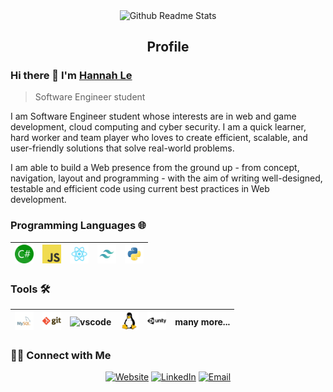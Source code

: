 <p align="center">
 <img width="60px" src="https://res.cloudinary.com/anuraghazra/image/upload/v1594908242/logo_ccswme.svg" align="center" alt="Github Readme Stats" />
 <h2 align="center">Profile</h2>
</p>

### Hi there 👋 I'm [Hannah Le](https://thuhale2210.github.io)
> Software Engineer student

<div>
<p>
I am Software Engineer student whose interests are in web and game development, cloud computing and cyber security. I am a quick learner, hard worker and team player who loves to create efficient, scalable, and user-friendly solutions that solve real-world problems.
  
I am able to build a Web presence from the ground up - from concept, navigation, layout and programming - with the aim of writing well-designed, testable and efficient code using current best practices in Web development.
</p>
</div>

### Programming Languages 🌐

| <img src="https://raw.githubusercontent.com/github/explore/80688e429a7d4ef2fca1e82350fe8e3517d3494d/topics/csharp/csharp.png" alt="csharp" width="30"> | <img src="https://raw.githubusercontent.com/github/explore/80688e429a7d4ef2fca1e82350fe8e3517d3494d/topics/javascript/javascript.png" alt="javascript" width="30"> |  <img src="https://raw.githubusercontent.com/github/explore/80688e429a7d4ef2fca1e82350fe8e3517d3494d/topics/react/react.png" alt="react" width="30"> | <img src="https://raw.githubusercontent.com/github/explore/80688e429a7d4ef2fca1e82350fe8e3517d3494d/topics/tailwind/tailwind.png" alt="tailwind" width="30"> | <img src="https://raw.githubusercontent.com/github/explore/80688e429a7d4ef2fca1e82350fe8e3517d3494d/topics/python/python.png" alt="python" width="30">
|---|---|---|---|---|
 
### Tools 🛠️

| <img src="https://raw.githubusercontent.com/github/explore/80688e429a7d4ef2fca1e82350fe8e3517d3494d/topics/mysql/mysql.png" alt="mysql" width="30"> | <img src="https://raw.githubusercontent.com/github/explore/80688e429a7d4ef2fca1e82350fe8e3517d3494d/topics/git/git.png" alt="Git" width="30"> | <img src="https://upload.wikimedia.org/wikipedia/commons/thumb/2/2d/Visual_Studio_Code_1.18_icon.svg/1200px-Visual_Studio_Code_1.18_icon.svg.png" alt="vscode" width="30"> | <img src="https://raw.githubusercontent.com/github/explore/80688e429a7d4ef2fca1e82350fe8e3517d3494d/topics/linux/linux.png" alt="Linux" width="30"> | <img src="https://raw.githubusercontent.com/github/explore/80688e429a7d4ef2fca1e82350fe8e3517d3494d/topics/unity/unity.png" alt="Unity" width="30"> |  many more...
|---|---|---|---|---|---|

<!--
### Github Stats

[![Hannah Le GitHub Stats](https://github-readme-stats.vercel.app/api?username=thuhale2210&show_icons=true&count_private=true)](https://github.com/thuhale2210)

### Github Repos

[![ReadMe Card](https://github-readme-stats.vercel.app/api/pin/?username=anandmainali&repo=PackageTemplate&show_owner=true)](https://github.com/anandmainali/PackageTemplate)
[![ReadMe Card](https://github-readme-stats.vercel.app/api/pin/?username=anandmainali&repo=Foods-Ecommerce&show_owner=true)](https://github.com/anandmainali/Foods-Ecommerce)
-->

<h3> 🤝🏻 Connect with Me </h3>

<p align="center">
<a href="https://www.thuhale2210.github.io" target="_blank"><img alt="Website" src="https://img.shields.io/badge/Website-www.thuhale2210.github.io-blue?style=flat&logo=google-chrome"></a>
<a href="https://www.linkedin.com/in/thuhale2210/" target="_blank"><img alt="LinkedIn" src="https://img.shields.io/badge/LinkedIn-@thuhale2210-blue?style=flat&logo=linkedin"></a>
<a href="mailto:thuhale2210@gmail.com"><img alt="Email" src="https://img.shields.io/badge/Email-thuhale2210@gmail.com-blue?style=flat&logo=gmail"></a>
</p>
